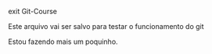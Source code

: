 exit
Git-Course

Este arquivo vai ser salvo para testar o funcionamento do git

Estou fazendo mais um poquinho.
